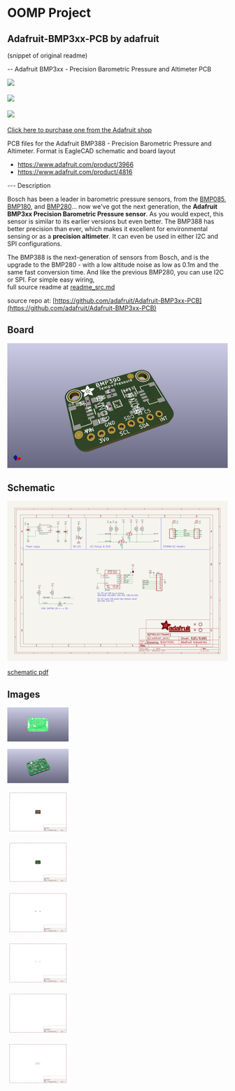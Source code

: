 # OOMP Project  
## Adafruit-BMP3xx-PCB  by adafruit  
  
(snippet of original readme)  
  
-- Adafruit BMP3xx - Precision Barometric Pressure and Altimeter PCB  
  
<a href="http://www.adafruit.com/products/3966"><img src="assets/3966-STEMMA.jpg?raw=true" width="500px"><br/>  
<a href="http://www.adafruit.com/products/3966"><img src="assets/3966.jpg?raw=true" width="500px"><br/>  
<a href="http://www.adafruit.com/products/4816"><img src="assets/4816.jpg?raw=true" width="500px"><br/>  
Click here to purchase one from the Adafruit shop</a>  
  
PCB files for the Adafruit BMP388 - Precision Barometric Pressure and Altimeter. Format is EagleCAD schematic and board layout  
* https://www.adafruit.com/product/3966  
* https://www.adafruit.com/product/4816  
  
--- Description  
  
Bosch has been a leader in barometric pressure sensors, from the [BMP085](https://www.adafruit.com/product/1603), [BMP180](https://www.adafruit.com/product/1603), and [BMP280](https://www.adafruit.com/product/2651)... now we've got the next generation, the **Adafruit BMP3xx Precision Barometric Pressure sensor**. As you would expect, this sensor is similar to its earlier versions but even better. The BMP388 has better precision than ever, which makes it excellent for environmental sensing or as a **precision altimeter**. It can even be used in either I2C and SPI configurations.  
  
The BMP388 is the next-generation of sensors from Bosch, and is the upgrade to the BMP280 - with a low altitude noise as low as 0.1m and the same fast conversion time. And like the previous BMP280, you can use I2C or SPI. For simple easy wiring,  
  full source readme at [readme_src.md](readme_src.md)  
  
source repo at: [https://github.com/adafruit/Adafruit-BMP3xx-PCB](https://github.com/adafruit/Adafruit-BMP3xx-PCB)  
## Board  
  
[![working_3d.png](working_3d_600.png)](working_3d.png)  
## Schematic  
  
[![working_schematic.png](working_schematic_600.png)](working_schematic.png)  
  
[schematic pdf](working_schematic.pdf)  
## Images  
  
[![working_3D_bottom.png](working_3D_bottom_140.png)](working_3D_bottom.png)  
  
[![working_3D_top.png](working_3D_top_140.png)](working_3D_top.png)  
  
[![working_assembly_page_01.png](working_assembly_page_01_140.png)](working_assembly_page_01.png)  
  
[![working_assembly_page_02.png](working_assembly_page_02_140.png)](working_assembly_page_02.png)  
  
[![working_assembly_page_03.png](working_assembly_page_03_140.png)](working_assembly_page_03.png)  
  
[![working_assembly_page_04.png](working_assembly_page_04_140.png)](working_assembly_page_04.png)  
  
[![working_assembly_page_05.png](working_assembly_page_05_140.png)](working_assembly_page_05.png)  
  
[![working_assembly_page_06.png](working_assembly_page_06_140.png)](working_assembly_page_06.png)  
